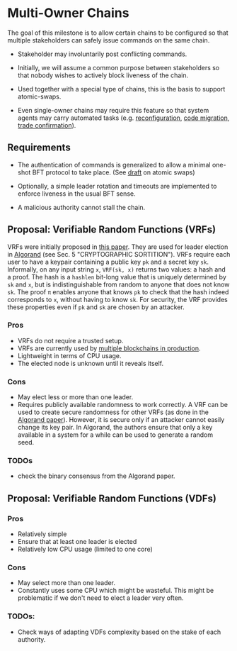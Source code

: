 # Multi-Owner Chains

The goal of this milestone is to allow certain chains to be configured so that multiple stakeholders can safely issue commands on the same chain.

* Stakeholder may involuntarily post conflicting commands.

* Initially, we will assume a common purpose between stakeholders so that nobody wishes to actively block liveness of the chain.

* Used together with a special type of chains, this is the basis to support atomic-swaps.

* Even single-owner chains may require this feature so that system agents may carry automated tasks (e.g. [reconfiguration](reconfiguration.md), [code migration](extensibility.md), [trade confirmation](order_book.md)).

## Requirements

* The authentication of commands is generalized to allow a minimal one-shot BFT protocol to take place. (See [draft](https://arxiv.org/abs/2201.05073) on atomic swaps)

* Optionally, a simple leader rotation and timeouts are implemented to enforce liveness in the usual BFT sense.

* A malicious authority cannot stall the chain.


## Proposal: Verifiable Random Functions (VRFs)

VRFs were initially proposed in [this paper](https://dash.harvard.edu/bitstream/handle/1/5028196/Vadhan_VerifRandomFunction.pdf). They are used for leader election in [Algorand](https://dl.acm.org/doi/10.1145/3132747.3132757) (see Sec. 5 "CRYPTOGRAPHIC SORTITION"). VRFs require each user to have a keypair containing a public key `pk` and a secret key `sk`. Informally, on any input string `x`, `VRF(sk, x)` returns two values: a hash and a proof. The hash is a `hashlen` bit-long value that is uniquely determined by `sk` and `x`, but is indistinguishable from random to anyone that does not know `sk`. The proof `π` enables anyone that knows `pk` to check that the hash indeed corresponds to `x`, without having to know `sk`. For security, the VRF provides these properties even if `pk` and `sk` are chosen by an attacker.

### Pros
* VRFs do not require a trusted setup.
* VRFs are currently used by [multiple blockchains in production](https://en.wikipedia.org/wiki/Verifiable_random_function#In_cryptocurrency).
* Lightweight in terms of CPU usage.
* The elected node is unknown until it reveals itself.

### Cons
* May elect less or more than one leader.
* Requires publicly available randomness to work correctly. A VRF can be used to create secure randomness for other VRFs (as done in the [Algorand paper](https://dl.acm.org/doi/10.1145/3132747.3132757)). However, it is secure only if an attacker cannot easily change its key pair. In Algorand, the authors ensure that only a key available in a system for a while can be used to generate a random seed.


### TODOs
* check the binary consensus from the Algorand paper.

## Proposal: Verifiable Random Functions (VDFs)

### Pros
* Relatively simple
* Ensure that at least one leader is elected
* Relatively low CPU usage (limited to one core)

### Cons
* May select more than one leader.
* Constantly uses some CPU which might be wasteful. This might be problematic if we don't need to elect a leader very often.

### TODOs:
* Check ways of adapting VDFs complexity based on the stake of each authority.
